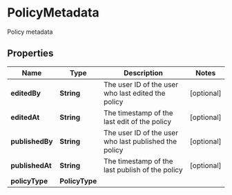 

# PolicyMetadata

Policy metadata

## Properties

| Name | Type | Description | Notes |
|------------ | ------------- | ------------- | -------------|
|**editedBy** | **String** | The user ID of the user who last edited the policy |  [optional] |
|**editedAt** | **String** | The timestamp of the last edit of the policy |  [optional] |
|**publishedBy** | **String** | The user ID of the user who last published the policy |  [optional] |
|**publishedAt** | **String** | The timestamp of the last publish of the policy |  [optional] |
|**policyType** | **PolicyType** |  |  |



